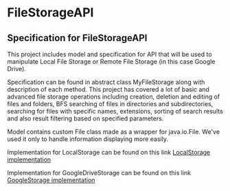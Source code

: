 # FileStorageAPI
## Specification for FileStorageAPI
This project includes model and specification for API that will be
used to manipulate Local File Storage or Remote File Storage (in this case Google Drive).

Specification can be found in abstract class MyFileStorage along with description of
each method.
This project has covered a lot of basic and advanced file storage operations
including creation, deletion and editing of files and folders, BFS searching of files in
directories and subdirectories, searching for files with specific names, extensions, 
sorting of search results and also result filtering based on specified parameters.

Model contains custom File class made as a wrapper for java.io.File.
We've used it only to handle information displaying more easily.

Implementation for LocalStorage can be found on this link [LocalStorage implementation](https://github.com/andrejadikic/FileLocalImpl)

Implementation for GoogleDriveStorage can be found on this link [GoogleStorage implementation](https://github.com/Kovelja009/GoogleDriveImpl)
